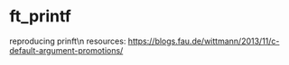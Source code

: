 # ft_printf
reproducing prinft\n
resources:
  https://blogs.fau.de/wittmann/2013/11/c-default-argument-promotions/
